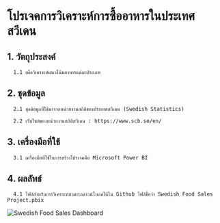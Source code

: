 # **โปรเจคการวิเคราะห์การซื้ออาหารในประเทศสวีเดน**

## 1. วัตถุประสงค์

      1.1 เพื่อวิเคราะห์แนวโน้มอาหารแต่ละประเภท

## 2. ชุดข้อมูล

      2.1 ชุดข้อมูลที่ใช้มาจากหน่วยงานสถิติของประเทศสวีเดน (Swedish Statistics)

      2.2 เว็บไซต์ของหน่วยงานสถิติสวีเดน : https://www.scb.se/en/
      
## 3. เครื่องมือที่ใช้

      3.1 เครื่องมือที่ใช้ในการสร้างโปรเจคคือ Microsoft Power BI

## 4. ผลลัพธ์

      4.1 ไฟล์สำหรับการวิเคราะห์สามารถดาวน์โหลดได้ใน Github ไฟล์ชื่อว่า Swedish Food Sales Project.pbix

![Swedish Food Sales Dashboard](https://github.com/user-attachments/assets/e0374042-203f-49bf-a00c-124d09558b55)
